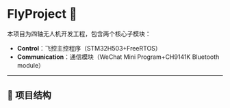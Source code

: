 # FlyProject 🚁

本项目为四轴无人机开发工程，包含两个核心子模块：

- **Control**：飞控主控程序（STM32H503+FreeRTOS）
- **Communication**：通信模块（WeChat Mini Program+CH9141K Bluetooth module）

---

## 📁 项目结构

